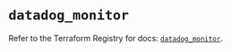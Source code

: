 # `datadog_monitor`

Refer to the Terraform Registry for docs: [`datadog_monitor`](https://registry.terraform.io/providers/datadog/datadog/3.41.0/docs/resources/monitor).
